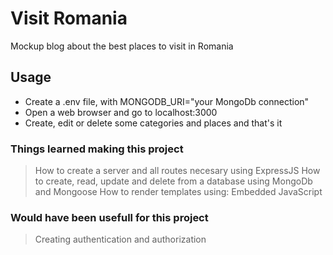 # Visit Romania

Mockup blog about the best places to visit in Romania

## Usage

- Create a .env file, with MONGODB_URI="your MongoDb connection"
- Open a web browser and go to localhost:3000
- Create, edit or delete some categories and places and that's it

### Things learned making this project

> How to create a server and all routes necesary using ExpressJS
> How to create, read, update and delete from a database using MongoDb and Mongoose
> How to render templates using: Embedded JavaScript

### Would have been usefull for this project

> Creating authentication and authorization
